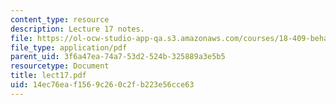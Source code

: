 ```yaml
---
content_type: resource
description: Lecture 17 notes.
file: https://ol-ocw-studio-app-qa.s3.amazonaws.com/courses/18-409-behavior-of-algorithms-spring-2002/14ec76eaf1569c260c2fb223e56cce63_lect17.pdf
file_type: application/pdf
parent_uid: 3f6a47ea-74a7-53d2-524b-325889a3e5b5
resourcetype: Document
title: lect17.pdf
uid: 14ec76ea-f156-9c26-0c2f-b223e56cce63
---
```

